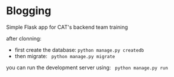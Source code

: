 # Blogging

Simple Flask app for CAT's backend team training

after clonning:
 - first create the database:  ```python manage.py createdb```
 - then migrate: ``` python manage.py migrate```
 
you can run the development server using: ``` python manage.py run```
    
